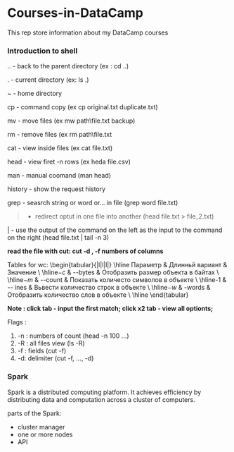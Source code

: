 # Courses-in-DataCamp
This rep store information about my DataCamp courses

### Introduction to shell 
.. - back to the parent directory (ex : cd ..)

. - current directory (ex: ls .)

~ - home directory 

cp - command copy (ex cp original.txt duplicate.txt)

mv - move files (ex mw path\file.txt backup)

rm - remove files (ex rm path\file.txt

cat - view inside files (ex cat file.txt)

head - view firet -n rows (ex heda file.csv)

man - manual coomand (man head)

history - show the request history 

grep - seasrch string or word or... in file (grep word file.txt)

> - redirect optut in one file into another (head file.txt > file_2.txt)

| - use the output of the command on the left as the input to the command on the right (head file.txt | tail -n 3)

  
 **read the file with cut: cut -d , -f numbers of columns**
 
 Tables for wc:
\begin{tabular}{|l|l|l|}
\hline Параметр & Длинньй вариант & Значение \\
\hline$-c$ & --bytes & Отобразить размер объекта в байтах \\
\hline$-m$ & --count & Показать количесто символов в объекте \\
\hline-1 & -- ines & Вьвести количество строк в объекте \\
\hline$-w$ & -words & Отобразить количество слов в объекте \\
\hline
\end{tabular}

**Note : click tab - input the first match; click x2 tab - view all optionts;**

Flags : 
1. -n : numbers of count (head -n 100 ...)
2. -R : all files view (ls -R)
3. -f : fields (cut -f)
4. -d:  delimiter (cut -f, ..., -d)

### Spark 
Spark is a distributed computing platform. It achieves efficiency by distributing data and computation across a cluster of computers.

parts of the Spark:
- cluster manager
- one or more nodes
- API 
